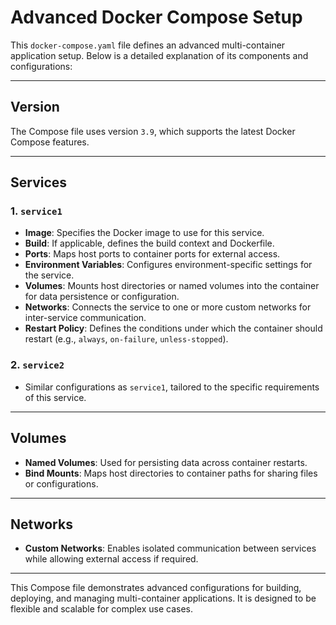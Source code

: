 # Advanced Docker Compose Setup

This `docker-compose.yaml` file defines an advanced multi-container application setup. Below is a detailed explanation of its components and configurations:

---

## Version

The Compose file uses version `3.9`, which supports the latest Docker Compose features.

---

## Services

### 1. `service1`

- **Image**: Specifies the Docker image to use for this service.
- **Build**: If applicable, defines the build context and Dockerfile.
- **Ports**: Maps host ports to container ports for external access.
- **Environment Variables**: Configures environment-specific settings for the service.
- **Volumes**: Mounts host directories or named volumes into the container for data persistence or configuration.
- **Networks**: Connects the service to one or more custom networks for inter-service communication.
- **Restart Policy**: Defines the conditions under which the container should restart (e.g., `always`, `on-failure`, `unless-stopped`).

### 2. `service2`

- Similar configurations as `service1`, tailored to the specific requirements of this service.

---

## Volumes

- **Named Volumes**: Used for persisting data across container restarts.
- **Bind Mounts**: Maps host directories to container paths for sharing files or configurations.

---

## Networks

- **Custom Networks**: Enables isolated communication between services while allowing external access if required.

---

This Compose file demonstrates advanced configurations for building, deploying, and managing multi-container applications. It is designed to be flexible and scalable for complex use cases.
